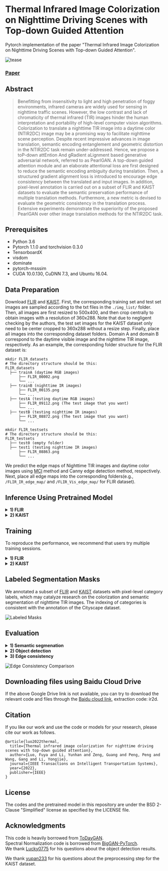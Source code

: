 # Thermal Infrared Image Colorization on Nighttime Driving Scenes with Top-down Guided Attention
Pytorch implementation of the paper "Thermal Infrared Image Colorization on Nighttime Driving Scenes with Top-down Guided Attention".

![tease](https://github.com/FuyaLuo/PearlGAN/blob/main/docs/Model.PNG)

### [Paper](https://ieeexplore.ieee.org/abstract/document/9703249)

## Abstract
>Benefitting from insensitivity to light and high penetration of foggy environments, infrared cameras are widely used for sensing in nighttime traffic scenes. However, the low contrast and lack of chromaticity of thermal infrared (TIR) images hinder the human interpretation and portability of high-level computer vision algorithms. Colorization to translate a nighttime TIR image into a daytime color (NTIR2DC) image may be a promising way to facilitate nighttime scene perception. Despite recent impressive advances in image translation, semantic encoding entanglement and geometric distortion in the NTIR2DC task remain under-addressed. Hence, we propose a toP-down attEntion And gRadient aLignment based generative adversarial network, referred to as PearlGAN. A top-down guided attention module and an elaborate attentional loss are first designed to reduce the semantic encoding ambiguity during translation. Then, a structured gradient alignment loss is introduced to encourage edge consistency between the translated and input images. In addition, pixel-level annotation is carried out on a subset of FLIR and KAIST datasets to evaluate the semantic preservation performance of multiple translation methods. Furthermore, a new metric is devised to evaluate the geometric consistency in the translation process. Extensive experiments demonstrate the superiority of the proposed PearlGAN over other image translation methods for the NTIR2DC task. 

## Prerequisites
* Python 3.6 
* Pytorch 1.1.0 and torchvision 0.3.0 
* TensorboardX
* visdom
* dominate
* pytorch-msssim
* CUDA 10.0.130, CuDNN 7.3, and Ubuntu 16.04.

## Data Preparation 
Download [FLIR](https://www.flir.co.uk/oem/adas/adas-dataset-form/) and [KAIST](https://soonminhwang.github.io/rgbt-ped-detection/data/). First, the corresponding training set and test set images are sampled according to the txt files in the `./img_list/` folder. Then, all images are first resized to 500x400, and then crop centrally to obtain images with a resolution of 360x288. Note that due to negligent checking by the authors, the test set images for the KAIST dataset only need to be center cropped to 360x288 without a resize step. Finally, place all images into the corresponding dataset folders. Domain A and domain B correspond to the daytime visible image and the nighttime TIR image, respectively. As an example, the corresponding folder structure for the FLIR dataset is:
 ```
mkdir FLIR_datasets
# The directory structure should be this:
FLIR_datasets
   ├── trainA (daytime RGB images)
       ├── FLIR_00002.png 
       └── ...
   ├── trainB (nighttime IR images)
       ├── FLIR_00135.png
       └── ...
   ├── testA (testing daytime RGB images)
       ├── FLIR_09112.png (The test image that you want)
       └── ... 
   ├── testB (testing nighttime IR images)
       ├── FLIR_08872.png (The test image that you want)
       └── ... 

mkdir FLIR_testsets
# The directory structure should be this:
FLIR_testsets
   ├── test0 (empty folder)
   ├── test1 (testing nighttime IR images)
       ├── FLIR_08863.png
       └── ...
```

We predict the edge maps of Nighttime TIR images and daytime color images using [MCI](https://drive.google.com/file/d/1Qf2wIyzr0J8nWSuc8d6bHyO2Mxzeuamv/view?usp=sharing) method and Canny edge detection method, respectively. Next, place all edge maps into the corresponding folders(e.g., `/FLIR_IR_edge_map/` and `/FLIR_Vis_edge_map/` for FLIR dataset).

## Inference Using Pretrained Model

<details>
  <summary>
    <b>1) FLIR</b>
  </summary>
  
Download and unzip the [pretrained model](https://drive.google.com/file/d/19L1OPaLaAFcRoO6g6Hxws5Z9wVtX1A_h/view?usp=sharing) and save it in `./checkpoints/FLIR_NTIR2DC/`. Place the test images of the FLIR dataset in `./FLIR_testsets/test1/`. Then run the command 
```bash
python test.py --phase test --serial_test --name FLIR_NTIR2DC --dataroot ./FLIR_testsets/ --n_domains 2 --which_epoch 80 --results_dir ./res_FLIR/ --loadSize 288 --no_flip --net_Gen_type gen_v1 --gpu_ids 0
```
</details>

<details>
  <summary>
    <b>2) KAIST</b>
  </summary>
  
Download and unzip the [pretrained model](https://drive.google.com/file/d/1kGkv2g5LwnkyCdN_Hoa9bcwElXIzy6dR/view?usp=sharing) and save it in `./checkpoints/KAIST_NTIR2DC/`. Place the test images of the FLIR dataset in `./KAIST_testsets/test1/`. Then run the command 
```bash
python test.py --phase test --serial_test --name KAIST_NTIR2DC --dataroot ./KAIST_testsets/ --n_domains 2 --which_epoch 120 --results_dir ./res_KAIST/ --loadSize 288 --no_flip --net_Gen_type gen_v1 --gpu_ids 0
```
</details>

## Training

To reproduce the performance, we recommend that users try multiple training sessions.
<details>
  <summary>
    <b>1) FLIR</b>
  </summary>
  
  Place the corresponding images in each subfolder of the folder `./FLIR_datasets/`. Then run the command
  ```bash
  bash ./train_FLIR.sh
  ```
</details>


<details>
  <summary>
    <b>2) KAIST</b>
  </summary>
  
  Place the corresponding images in each subfolder of the folder `./KAIST_datasets/`. Then run the command
   ```bash
   bash ./train_KAIST.sh
   ```

</details>

## Labeled Segmentation Masks
We annotated a subset of [FLIR](https://drive.google.com/file/d/1IeyNBkWQQY9-AaZebalJumNtPt5wv9zR/view?usp=sharing) and [KAIST](https://drive.google.com/file/d/1CQz6yZjxdVarHMcWFdxirTLpTdNu7_da/view?usp=sharing) datasets with pixel-level category labels, which may catalyze research on the colorization and semantic segmentation of nighttime TIR images. The indexing of categories is consistent with the annotation of the Cityscape dataset.

![Labeled Masks](https://github.com/FuyaLuo/PearlGAN/blob/main/docs/Masks.PNG)

## Evaluation
<details>
  <summary>
    <b>1) Semantic segmenation</b>
  </summary>
  
   Download the code for the domain adaptation semantic segmentation model [MRNet](https://github.com/layumi/Seg-Uncertainty) and then follow the instructions to install it. Next, download our pre-trained models and associated files on [FLIR](https://drive.google.com/file/d/1ZKGHJgstg9KL9wMFhM1z4zZJM6J3tjS5/view?usp=sharing) and [KAIST](https://drive.google.com/file/d/1jpNgF--yHoyK2IbVEB5LRU9F72dVuceB/view?usp=sharing) datasets using Cityscape datasets. Once the unzip is complete, place all files in the `/Seg-Uncertainty-master/` folder. Note that the files `FLIR_dataset.py` and `KAIST_dataset.py` should be placed in the directory `/Seg-Uncertainty-master/dataset/`. For the evaluation on FLIR dataset, run the command
   ```bash
   python evaluate_FLIR_class9.py --data_dir /Your_FLIR_Results_Path/
   ```
   And for the evaluation on KAIST dataset, run the command
   ```bash
   python evaluate_KAIST_class9.py --data_dir /Your_KAIST_Results_Path/
   ```
   
</details>

<details>
  <summary>
    <b>2) Object detection</b>
  </summary>
  
  Download the code for [YOLOv4](https://github.com/WongKinYiu/PyTorch_YOLOv4), then follow the instructions to install it. Since the weights for YOLOv4 were subsequently updated, we shared the [weights](https://drive.google.com/file/d/1llLoMUHh9MJRMyiPclTfVDTWUrIiieJF/view?usp=sharing) we utilized for testing mAP at that time. Note that the weights shared are for non-commercial research only. Next, download the YOLOv4 detection txt file we transformed from the [FLIR](https://drive.google.com/file/d/1BCWFAylBWfLXkc27tdZ4r20hbkmNyEtg/view?usp=sharing) and [KAIST](https://drive.google.com/file/d/15EODc69Ivm-c4wsscBr9UrwnmY0YV3Eu/view?usp=sharing) datasets. Once the unzip is complete, place all files in the `/PyTorch_YOLOv4-master/` folder. Note that the files `FLIR.yaml`, `FLIR_imglist.txt`, `KAIST.yaml` and `KAIST_imglist.txt` should be placed in the directory `/PyTorch_YOLOv4-master/data/`. And the file `yolov4.weights` should be placed in the directory `/PyTorch_YOLOv4-master/weights/`. Then, the translation results of FLIR and KAIST should be placed inside the `/PyTorch_YOLOv4-master/FLIR_datasets/images/` and `/PyTorch_YOLOv4-master/KAIST_datasets/images/` directories respectively. For the evaluation on FLIR dataset, run the command
  ```bash
  python test.py --img 640 --conf 0.001 --batch 32 --device 0 --data FLIR.yaml --cfg cfg/yolov4.cfg --weights weights/yolov4.weights --verbose
  ```
  And for the evaluation on KAIST dataset, run the command
   ```bash
   python test.py --img 640 --conf 0.001 --batch 32 --device 0 --data KAIST.yaml --cfg cfg/yolov4.cfg --weights weights/yolov4.weights --verbose
   ```
       
</details>


<details>
  <summary>
    <b>3) Edge consistency</b>
  </summary>
  
   Change the values of the variables `night_IR_folder`, `file_cell_list{1, 2}`, `des_txt_path` in file `./APCE_eval/batch_eval_CE_FLIR_single.m` to `your NTIR directory`, `your translation result directory` and `your txt result storage directory` respectively. Next, run file `batch_eval_CE_FLIR_single.m` to evaluate the APCE of the results on the FLIR dataset. Similar to evaluate the results on the KAIST dataset by running file `batch_eval_CE_KAIST_single.m`. Be careful to keep the file name of the resulting image the same as the file name of the original IR image.

    
</details>

![Edge Consistency Comparison](https://github.com/FuyaLuo/PearlGAN/blob/main/docs/KAIST_APCE_example.PNG)

## Downloading files using Baidu Cloud Drive
If the above Google Drive link is not available, you can try to download the relevant code and files through the [Baidu cloud link](https://pan.baidu.com/s/1ojaqDf6dV_XYrsOqi1NNAg), extraction code: ir2d.

## Citation
If you like our work and use the code or models for your research, please cite our work as follows.
```
@article{luo2022thermal,
  title={Thermal infrared image colorization for nighttime driving scenes with top-down guided attention},
  author={Luo, Fuya and Li, Yunhan and Zeng, Guang and Peng, Peng and Wang, Gang and Li, Yongjie},
  journal={IEEE Transactions on Intelligent Transportation Systems},
  year={2022},
  publisher={IEEE}
}
```

## License

The codes and the pretrained model in this repository are under the BSD 2-Clause "Simplified" license as specified by the LICENSE file. 

## Acknowledgments
This code is heavily borrowed from [ToDayGAN](https://github.com/AAnoosheh/ToDayGAN).  
Spectral Normalization code is borrowed from [BigGAN-PyTorch](https://github.com/ajbrock/BigGAN-PyTorch/blob/master/layers.py).  
We thank [Lucky0775](https://github.com/Lucky0775) for his questions about the object detection results.

We thank [yupan233](https://github.com/yupan233) for his questions about the preprocessing step for the KAIST dataset.
